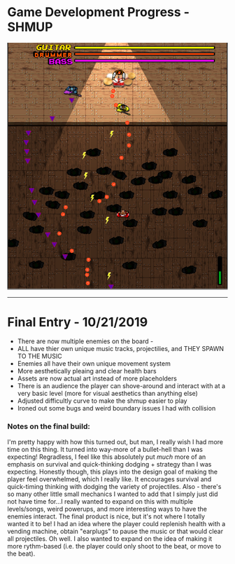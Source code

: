 # Game Development Progress - SHMUP 

![Final Screenshot!](/BUILD_1_0/2019-10-21%2013_16_30-shmup%20-%20Main%20-%20PC%2C%20Mac%20%26%20Linux%20Standalone%20-%20Unity%202019.2.6f1%20Personal%20_DX11_.png)


---

# Final Entry - 10/21/2019
* There are now multiple enemies on the board - 
* ALL have thier own unique music tracks, projectilies, and THEY SPAWN TO THE MUSIC 
* Enemies all have their own unique movement system
* More aesthetically pleaing and clear health bars
* Assets are now actual art instead of more placeholders
* There is an audience the player can shove-around and interact with at a very basic level (more for visual aesthetics than anything else) 
* Adjusted difficultly curve to make the shmup easier to play
* Ironed out some bugs and weird boundary issues I had with collision 


### Notes on the final build:

I'm pretty happy with how this turned out, but man, I really wish I had more time on this thing.
It turned into way-more of a bullet-hell than I was expecting! Regradless, I feel like this absolutely put *much* more of an emphasis on survival and quick-thinking dodging + strategy than I was expecting. Honestly though, this plays into the design goal of making the player feel overwhelmed, which I really like. It encourages survival and quick-timing thinking with dodging the variety of projectiles. 
Also - there's so many other little small mechanics I wanted to add that I simply just did not have time for...I really wanted to expand on this with multiple levels/songs, weird powerups, and more interesting ways to have the enemies interact. The final product is nice, but it's not where I totally wanted it to be! I had an idea where the player could replenish health with a vending machine, obtain "earplugs" to pause the music or that would clear all projectiles. Oh well.
I also wanted to expand on the idea of making it more rythm-based (i.e. the player could only shoot to the beat, or move to the beat). 
